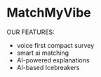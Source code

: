 # **MatchMyVibe**

 OUR FEATURES:
- voice first compact survey
- smart ai matching
- AI-powered explanations
- AI-based Icebreakers
